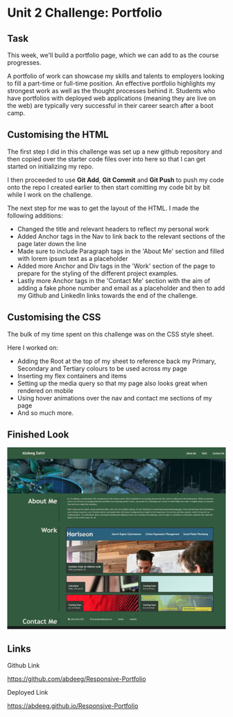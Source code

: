 # Unit 2 Challenge: Portfolio

## Task

This week, we'll build a portfolio page, which we can add to as the course progresses.

A portfolio of work can showcase my skills and talents to employers looking to fill a part-time or full-time position. An effective portfolio highlights my strongest work as well as the thought processes behind it. Students who have portfolios with deployed web applications (meaning they are live on the web) are typically very successful in their career search after a boot camp.

## Customising the HTML

The first step I did in this challenge was set up a new github repository and then copied over the starter code files over into here so that I can get started on initializing my repo.

I then proceeded to use **Git Add**, **Git Commit** and **Git Push** to push my code onto the repo I created earlier to then start comitting my code bit by bit while I work on the challenge.

The next step for me was to get the layout of the HTML. I made the following additions:

- Changed the title and relevant headers to reflect my personal work
- Added Anchor tags in the Nav to link back to the relevant sections of the page later down the line
- Made sure to include Paragraph tags in the 'About Me' section and filled with lorem ipsum text as a placeholder
- Added more Anchor and Div tags in the 'Work' section of the page to prepare for the styling of the different project examples.
- Lastly more Anchor tags in the 'Contact Me' section with the aim of adding a fake phone number and email as a placeholder and then to add my Github and LinkedIn links towards the end of the challenge.

## Customising the CSS

The bulk of my time spent on this challenge was on the CSS style sheet.

Here I worked on:

- Adding the Root at the top of my sheet to reference back my Primary, Secondary and Tertiary colours to be used across my page
- Inserting my flex containers and items
- Setting up the media query so that my page also looks great when rendered on mobile
- Using hover animations over the nav and contact me sections of my page
- And so much more.

## Finished Look

![Alt text](<./images/127.0.0.1_5500_index.html%20(1).png>)

## Links

Github Link

https://github.com/abdeeg/Responsive-Portfolio

Deployed Link

https://abdeeg.github.io/Responsive-Portfolio
